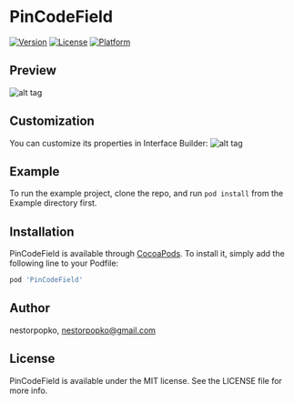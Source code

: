 # PinCodeField

[![Version](https://img.shields.io/cocoapods/v/PinCodeField.svg?style=flat)](http://cocoapods.org/pods/PinCodeField)
[![License](https://img.shields.io/cocoapods/l/PinCodeField.svg?style=flat)](http://cocoapods.org/pods/PinCodeField)
[![Platform](https://img.shields.io/cocoapods/p/PinCodeField.svg?style=flat)](http://cocoapods.org/pods/PinCodeField)



## Preview

![alt tag](https://s31.postimg.org/qnp444auj/Simulator_Screen_Shot_Jul_10_2016_10.30.36_PM.png)

## Customization

You can customize its properties in Interface Builder:
![alt tag](https://s31.postimg.org/lnrnw657v/Screen_Shot_2016-07-10_at_10.29.10_PM.png)

## Example

To run the example project, clone the repo, and run `pod install` from the Example directory first.

## Installation

PinCodeField is available through [CocoaPods](http://cocoapods.org). To install
it, simply add the following line to your Podfile:

```ruby
pod 'PinCodeField'
```

## Author

nestorpopko, nestorpopko@gmail.com

## License

PinCodeField is available under the MIT license. See the LICENSE file for more info.
